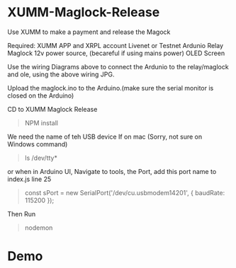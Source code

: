 # XUMM-Maglock-Release
Use XUMM to make a payment and release the Magock

Required:
XUMM APP and XRPL account Livenet or Testnet
Ardunio
Relay
Maglock
12v power source, (becareful if using mains power)
OLED Screen

Use the wiring Diagrams above to connect the Ardunio to the relay/maglock and ole, using the above wiring JPG.

Upload the maglock.ino to the Arduino.(make sure the serial monitor is closed on the Arduino)

CD to XUMM Maglock Release

>NPM install

We need the name of teh USB device
If on mac (Sorry, not sure on Windows command)
> ls /dev/tty*

or when in Arduino UI, Navigate to tools, the Port, add this port name to index.js line 25
> const sPort = new SerialPort('/dev/cu.usbmodem14201', { baudRate: 115200 });

Then Run

> nodemon

# Demo

